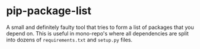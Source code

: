 # pip-package-list

A small and definitely faulty tool that tries to form a list of packages that you depend on. This is useful in mono-repo's where all dependencies are split into dozens of `requirements.txt` and `setup.py` files.
